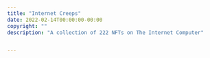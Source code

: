 ```yaml
---
title: "Internet Creeps"
date: 2022-02-14T00:00:00-00:00
copyright: ""
description: "A collection of 222 NFTs on The Internet Computer"


---
```


